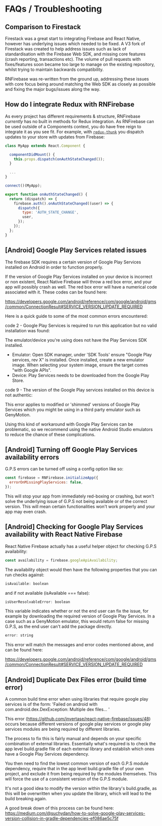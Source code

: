 # FAQs / Troubleshooting

## Comparison to Firestack

Firestack was a great start to integrating Firebase and React Native, however has underlying issues which needed to be fixed.
A V3 fork of Firestack was created to help address issues such as lack of standardisation with the Firebase Web SDK,
and missing core features (crash reporting, transactions etc). The volume of pull requests with fixes/features soon became
too large to manage on the existing repository, whilst trying to maintain backwards compatibility.

RNFirebase was re-written from the ground up, addressing these issues with core focus being around matching the Web SDK as
closely as possible and fixing the major bugs/issues along the way.

## How do I integrate Redux with RNFirebase

As every project has different requirements & structure, RNFirebase *currently* has no built in methods for Redux integration.
As RNFirebase can be used outside of a Components context, you do have free reign to integrate it as you see fit. For example,
with [`redux-thunk`](https://github.com/gaearon/redux-thunk) you dispatch updates to your store with updates from Firebase:

```javascript
class MyApp extends React.Component {

  componentDidMount() {
    this.props.dispatch(onAuthStateChanged());
  }

  ...
}

connect()(MyApp);
```

```javascript
export function onAuthStateChanged() {
  return (dispatch) => {
    firebase.auth().onAuthStateChanged((user) => {
      dispatch({
        type: 'AUTH_STATE_CHANGE',
        user,
      });
    });
  };
}
```

## [Android] Google Play Services related issues

The firebase SDK requires a certain version of Google Play Services installed on Android in order to function properly.

If the version of Google Play Services installed on your device is incorrect or non existent, React Native Firebase will throw a red box error, and your app will possibly crash as well. The red box error will have a numerical code associated with it. These codes can be found here:

 https://developers.google.com/android/reference/com/google/android/gms/common/ConnectionResult#SERVICE_VERSION_UPDATE_REQUIRED

Here is a quick guide to some of the most common errors encountered:

code 2 -  Google Play Services is required to run this application but no valid installation was found:

The emulator/device you're using does not have the Play Services SDK installed.

- Emulator: Open SDK manager, under 'SDK Tools' ensure "Google Play services, rev X" is installed. Once installed,
create a new emulator image. When selecting your system image, ensure the target comes "with Google APIs".
- Device: Play Services needs to be downloaded from the Google Play Store.

code 9 - The version of the Google Play services installed on this device is not authentic:

This error applies to modified or 'shimmed' versions of Google Play Services which you might be using in a third
party emulator such as GenyMotion.

Using this kind of workaround with Google Play Services can be problematic, so we
recommend using the native Android Studio emulators to reduce the chance of these complications.

## [Android] Turning off Google Play Services availability errors

G.P.S errors can be turned off using a config option like so:

```javascript
const firebase = RNFirebase.initializeApp({
  errorOnMissingPlayServices: false,
});
```
This will stop your app from immediately red-boxing or crashing, but won't solve the underlying issue of G.P.S not being available or of the correct version. This will mean certain functionalities won't work properly and your app may even crash.

## [Android] Checking for Google Play Services availability with React Native Firebase

React Native Firebase actually has a useful helper object for checking G.P.S availability:

```javascript
const availability = firebase.googleApiAvailability;
```

The availability object would then have the following properties that you can run checks against:

```javascript
isAvailable: boolean
```

and if not available (isAvailable === false):

```javascript
isUserResolvableError: boolean
```

This variable indicates whether or not the end user can fix the issue, for example by downloading the required version of Google Play Services. In a case such as a GenyMotion emulator, this would return false for missing G.P.S, as the end user can't add the package directly.

```javascript
error: string
```
This error will match the messages and error codes mentioned above, and can be found here:

https://developers.google.com/android/reference/com/google/android/gms/common/ConnectionResult#SERVICE_VERSION_UPDATE_REQUIRED


## [Android] Duplicate Dex Files error (build time error)

A common build time error when using libraries that require google play services is of the form:
'Failed on android with com.android.dex.DexException: Multiple dex files... '

This error (https://github.com/invertase/react-native-firebase/issues/48) occurs because different versions of google play services or google play services modules are being required by different libraries.

The process to fix this is fairly manual and depends on your specific combination of external libraries. Essentially what's required is to check the app level build.gradle file of each external library and establish which ones have a Google Play Services dependency.

You then need to find the lowest common version of each G.P.S module dependency, require that in the app level build.gradle file of your own project, and exclude it from being required by the modules themselves. This will force the use of a consistent version of the G.P.S module.

It's not a good idea to modify the version within the library's build.gradle, as this will be overwritten when you update the library, which will lead to the build breaking again.

A good break down of this process can be found here:
https://medium.com/@suchydan/how-to-solve-google-play-services-version-collision-in-gradle-dependencies-ef086ae5c75f
